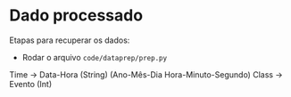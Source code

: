 # Dado processado

Etapas para recuperar os dados:
* Rodar o arquivo `code/dataprep/prep.py`


Time -> Data-Hora (String) (Ano-Mês-Dia Hora-Minuto-Segundo) 
Class -> Evento (Int)